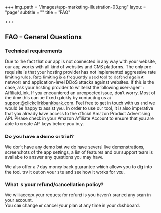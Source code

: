 +++
img_path = "/images/app-marketing-illustration-03.png"
layout = "page"
subtitle = ""
title = "FAQ"

+++
## FAQ – General Questions

### Technical requirements

Due to the fact that our app is not connected in any way with your website, our app works with all kind of websites and CMS platforms. The only pre-requisite is that your hosting provider has not implemented aggressive rate limiting rules. Rate limiting is a frequently used tool to defend against network and application-level DDoS attacks against websites. If this is the case, ask your hosting provider to whitelist the following user-agent : AffiliateLink. If you encountered an unexpected issue, don’t worry. Most of the time this can be fixed quickly by contacting us at support@clickclickbankbank.com. Feel free to get in touch with us and we would be happy to assist you. In order to use our tool, it is also imperative that you already have access to the official Amazon Product Advertising API. Please check in your Amazon Affiliate Account to ensure that you are able to create API keys before you buy.

### Do you have a demo or trial?

We don’t have any demo but we do have several live demonstrations, screenshots of the app settings, a list of features and our support team is available to answer any questions you may have.

We also offer a 7 day money back guarantee which allows you to dig into the tool, try it out on your site and see how it works for you.

### What is your refund/cancellation policy?

We will accept your request for refund is you haven’t started any scan in your account.  
You can change or cancel your plan at any time in your dashboard.